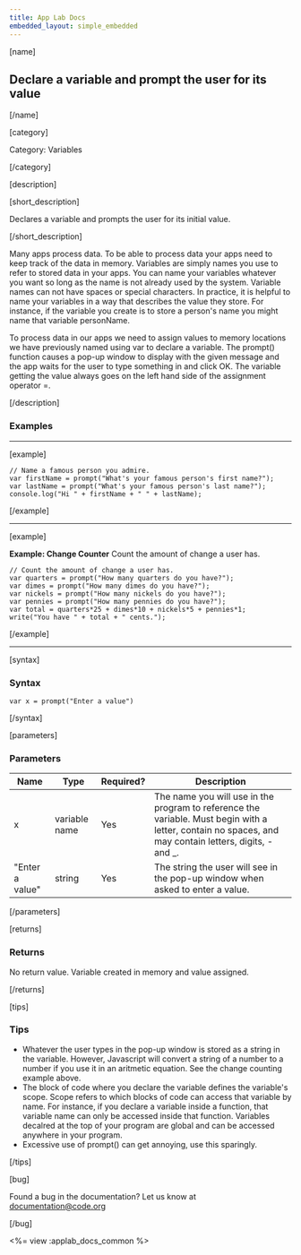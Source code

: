 ```yaml
---
title: App Lab Docs
embedded_layout: simple_embedded
---
```


[name]

## Declare a variable and prompt the user for its value

[/name]

[category]

Category: Variables

[/category]

[description]

[short_description]

Declares a variable and prompts the user for its initial value.

[/short_description]

Many apps process data. To be able to process data your apps need to keep track of the data in memory. Variables are simply names you use to refer to stored data in your apps. You can name your variables whatever you want so long as the name is not already used by the system. Variable names can not have spaces or special characters. In practice, it is helpful to name your variables in a way that describes the value they store. For instance, if the variable you create is to store a person's name you might name that variable personName.

To process data in our apps we need to assign values to memory locations we have previously named using var to declare a variable. The prompt() function causes a pop-up window to display with the given message and the app waits for the user to type something in and click OK. The variable getting the value always goes on the left hand side of the assignment operator =.

[/description]

### Examples
____________________________________________________

[example]

```
// Name a famous person you admire.
var firstName = prompt("What's your famous person's first name?");
var lastName = prompt("What's your famous person's last name?");
console.log("Hi " + firstName + " " + lastName);
```

[/example]

____________________________________________________

[example]

**Example: Change Counter** Count the amount of change a user has.

```
// Count the amount of change a user has.
var quarters = prompt("How many quarters do you have?");
var dimes = prompt("How many dimes do you have?");
var nickels = prompt("How many nickels do you have?");
var pennies = prompt("How many pennies do you have?");
var total = quarters*25 + dimes*10 + nickels*5 + pennies*1;
write("You have " + total + " cents.");
```

[/example]

____________________________________________________

[syntax]

### Syntax

```
var x = prompt("Enter a value")
```

[/syntax]

[parameters]

### Parameters

| Name  | Type | Required? | Description |
|-----------------|------|-----------|-------------|
| x | variable name | Yes | The name you will use in the program to reference the variable. Must begin with a letter, contain no spaces, and may contain letters, digits, - and _. |
| "Enter a value" | string | Yes | The string the user will see in the pop-up window when asked to enter a value.  |

[/parameters]

[returns]

### Returns
No return value. Variable created in memory and value assigned.

[/returns]

[tips]

### Tips
- Whatever the user types in the pop-up window is stored as a string in the variable. However, Javascript will convert a string of a number to a number if you use it in an aritmetic equation. See the change counting example above.
- The block of code where you declare the variable defines the variable's scope. Scope refers to which blocks of code can access that variable by name. For instance, if you declare a variable inside a function, that variable name can only be accessed inside that function. Variables decalred at the top of your program are global and can be accessed anywhere in your program.
- Excessive use of prompt() can get annoying, use this sparingly.

[/tips]

[bug]

Found a bug in the documentation? Let us know at documentation@code.org

[/bug]

<%= view :applab_docs_common %>
